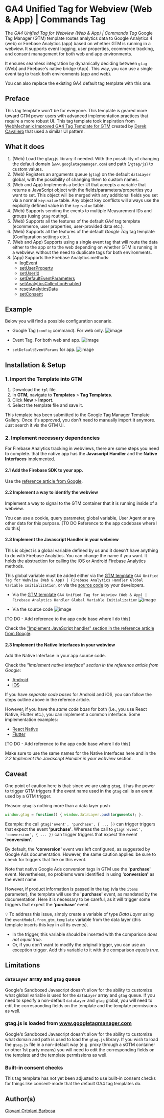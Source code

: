 #  GA4 Unified Tag for Webview (Web & App) | Commands Tag
The *GA4 Unified Tag for Webview (Web & App) | Commands Tag* Google Tag Manager (GTM) template routes analytics data to Google Analytics 4 (web) or Firebase Analytics (app) based on whether GTM is running in a webview. It supports event logging, user properties, ecommerce tracking, and consent management for both web and app environments.

It ensures seamless integration by dynamically deciding between `gtag` (Web) and Firebase's native bridge (App). This way, you can use a single event tag to track both environments (app and web).

You can also replace the existing GA4 default tag template with this one.

## Preface
This tag template won't be for everyone. This template is geared more toward GTM power users with advanced implementation practices that require a more robust UI. This tag template took inspiration from [WebMechanix Improved GA4 Tag Template for GTM](https://github.com/WebMechanix/gtm-improved-ga4) created by [Derek Cavaliero](https://github.com/derekcavaliero) that used a similar UI pattern.

## What it does

1. (Web) Load the gtag.js library if needed. With the possibility of changing the default domain (`www.googletagmanager.com`) and path (`/gtag/js`) to custom values.
2. (Web) Registers an arguments queue (`gtag`) on the default `dataLayer` global, with the possibility of changing them to custom names.
3. (Web and App) Implements a better UI that accepts a variable that returns a JavaScript object with the fields/parameters/properties you want to set. This object will be merged with any additional fields you set via a normal `key:value` table. Any object key conflicts will always use the explicitly defined value in the `key:value` table.
5. (Web) Supports sending the events to multiple Measurement IDs and groups (using `gtag` routing).
6. (Web) Supports all the features of the default *GA4* tag template (ecommerce, user properties, user-provided data etc.).
7. (Web) Supports all the features of the default *Google Tag* tag template (Configuration settings etc.).
8. (Web and App) Supports using a single event tag that will route the data either to the app or to the web depending on whether GTM is running in a webview, without the need to duplicate tags for both environments.
9. (App) Supports the Firebase Analytics methods:
    - [logEvent](https://firebase.google.com/docs/reference/kotlin/com/google/firebase/analytics/FirebaseAnalytics?hl=en#logEvent(java.lang.String,android.os.Bundle))
    - [setUserProperty](https://firebase.google.com/docs/reference/kotlin/com/google/firebase/analytics/FirebaseAnalytics?hl=en#setUserProperty(java.lang.String,java.lang.String))
    - [setUserId](https://firebase.google.com/docs/reference/kotlin/com/google/firebase/analytics/FirebaseAnalytics?hl=en#setUserId(java.lang.String))
    - [setDefaultEventParameters](https://firebase.google.com/docs/reference/kotlin/com/google/firebase/analytics/FirebaseAnalytics?hl=en#setDefaultEventParameters(android.os.Bundle))
    - [setAnalyticsCollectionEnabled](https://firebase.google.com/docs/reference/kotlin/com/google/firebase/analytics/FirebaseAnalytics?hl=en#setAnalyticsCollectionEnabled(boolean))
    - [resetAnalyticsData](https://firebase.google.com/docs/reference/kotlin/com/google/firebase/analytics/FirebaseAnalytics?hl=en#resetAnalyticsData())
    - [setConsent](https://firebase.google.com/docs/reference/kotlin/com/google/firebase/analytics/FirebaseAnalytics?hl=en#setConsent(java.util.Map%3Ccom.google.firebase.analytics.FirebaseAnalytics.ConsentType,com.google.firebase.analytics.FirebaseAnalytics.ConsentStatus%3E))

## Example
Below you will find a possible configuration scenario.

- Google Tag (`config` command). For web only.
![image](https://github.com/user-attachments/assets/05711ae1-6089-4a3e-803f-219170629e7d)

- Event Tag. For both web and app.
![image](https://github.com/user-attachments/assets/eed75123-0f80-46ac-b225-5239c0730a59)

- `setDefaultEventParams` for app.
![image](https://github.com/user-attachments/assets/57a31f69-8cb4-435e-816d-f2e678de8a43)

## Installation & Setup
### 1. Import the Template into GTM
1. Download the `tpl` file.
2. In **GTM**, navigate to **Templates** > **Tag Templates**.
3. Click **New** > **Import**.
4. Select the template file and save it.

This template has been submitted to the Google Tag Manager Template Gallery. Once it's approved, you don't need to manually import it anymore. Just search it via the GTM UI.

### 2. Implement necessary dependencies
For Firebase Analytics tracking in webviews, there are some steps you need to complete. that the native app has the **Javascript Handler** and the **Native Interfaces** implemented.

#### 2.1 Add the Firebase SDK to your app.
Use the [reference article from Google](https://firebase.google.com/docs/analytics/get-started).

#### 2.2 Implement a way to identify the webview
Implement a way to signal to the GTM container that it is running inside of a webview. 

You can use a cookie, query parameter, global variable, User Agent or any other data for this purpose.
[TO DO Reference to the app codebase where I do this]

#### 2.3 Implement the Javascript Handler in your webview
This is object is a global variable defined by us and it doesn't have anything to do with Firebase Analytics. You can change the name if you want. It holds the abstraction for calling the iOS or Android Firebase Analytics methods.

This global variable must be added either via the [GTM template]((https://github.com/giovaniortolani/ga4-unified-tag-for-webview-web-app-firebase-analytics-handler-global-variable-initialization)) `GA4 Unified Tag for Webview (Web & App) | Firebase Analytics Handler Global Variable Initialization`, or via the [source code](https://github.com/giovaniortolani/ga4-unified-tag-for-webview-web-app-firebase-analytics-handler-global-variable-initialization/blob/main/source-code-es6-version.js) by your developers.

- Via the [GTM template](https://github.com/giovaniortolani/ga4-unified-tag-for-webview-web-app-firebase-analytics-handler-global-variable-initialization) `GA4 Unified Tag for Webview (Web & App) | Firebase Analytics Handler Global Variable Initialization`
![image](https://github.com/user-attachments/assets/3182692b-2d72-404d-a1f4-10e6d122d572)

- Via the source code
![image](https://github.com/user-attachments/assets/edba2c6f-1f32-405d-ab50-69580ab55ab5)

[TO DO - Add reference to the app code base where I do this]

Check the ["Implement JavaScript handler" section in the reference article from Google](https://firebase.google.com/docs/analytics/webview?platform=android#implement-javascript-handler).

#### 2.3 Implement the Native Interfaces in your webview

Add the Native Interface in your app source code.

Check the *"Implement native interface" section in the reference article from Google*:
- [Android](https://firebase.google.com/docs/analytics/webview?platform=android#implement_native_interface)
- [iOS](https://firebase.google.com/docs/analytics/webview?platform=ios#implement_native_interface)

If you have *separate code bases* for Android and iOS, you can follow the steps outline above in the referece article.

However, if you have the *same code base* for both (i.e., you use React Native, Flutter etc.), you can implement a common interface.
Some implementation examples:
- [React Native](https://github.com/react-native-webview/react-native-webview/blob/master/docs/Guide.md#the-windowreactnativewebviewpostmessage-method-and-onmessage-prop)
- [Flutter](https://stackoverflow.com/a/64429209/4043937)

[TO DO - Add reference to the app code base where I do this]

Make sure to use the same names for the Native Interfaces here and in the *2.2 Implement the Javascript Handler in your webview* section.

## Caveat

One point of caution here is that: since we are using `gtag`, it has the power to trigger GTM triggers if the event name used in the `gtag` call is an event used by a GTM trigger.

Reason: `gtag` is nothing more than a data layer push 
```js
window.gtag = function() { window.dataLayer.push(arguments); }.
```

Example: the call `gtag('event', 'purchase', { ... })` can trigger triggers that expect the event **'purchase'**. Whereas the call to `gtag('event', 'conversion', { ... })` can trigger triggers that expect the event **'conversion'**.

By default, the **'conversion'** event was left configured, as suggested by Google Ads documentation. However, the same caution applies: be sure to check for triggers that fire on this event.

Note that native Google Ads conversion tags in GTM use the **'purchase'** event. Nevertheless, no problems were identified in using **'conversion'** as the event name.

However, if product information is passed in the tag (via the `items` parameter), the template will use the **'purchase'** event, as mandated by the documentation. Here it is necessary to be careful, as it will trigger some triggers that expect the **'purchase'** event.

💡
To address this issue, simply create a variable of type *Data Layer* using the `eventModel.from_gtm_template` variable from the data layer (this template inserts this key in all its events).

- In the trigger, this variable should be inserted with the comparison *does not equal true*.
- Or, if you don't want to modify the original trigger, you can use an exception trigger. Add this variable to it with the comparison *equals true*.

## Limitations

### `dataLayer` array and `gtag` queue
Google's Sandboxed Javascript doesn't allow for the ability to customize what global variable is used for the `dataLayer` array and `gtag` queue. If you need to specify a non-default `dataLayer` and `gtag` global, you will need to edit the corresponding fields on the template and the template permissions as well.

### gtag.js is loaded from www.googletagmanager.com
Google's Sandboxed Javascript doesn't allow for the ability to customize what domain and path is used to load the `gtag.js` library. If you wish to load the `gtag.js` file in a non-default way (e.g. proxy through a sGTM container or other 1st party means) you will need to edit the corresponding fields on the template and the template permissions as well.

### Built-in consent checks
This tag template has not yet been adjusted to use built-in consent checks for things like consent-mode that the default GA4 tag templates do.

## Author(s)
[Giovani Ortolani Barbosa](https://www.linkedin.com/in/giovani-ortolani-barbosa/)
